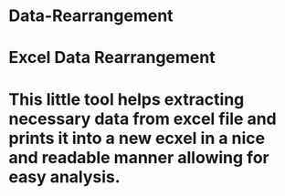 # Data-Rearrangement
# Excel Data Rearrangement
# This little tool helps extracting necessary data from excel file and prints it into a new ecxel in a nice and readable manner allowing for easy analysis.
